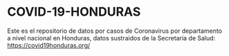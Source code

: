 # COVID-19-HONDURAS
Este es el repositorio de datos por casos de Coronavirus por departamento a nivel nacional en Honduras, datos sustraidos de la Secretaria de Salud: https://covid19honduras.org/
